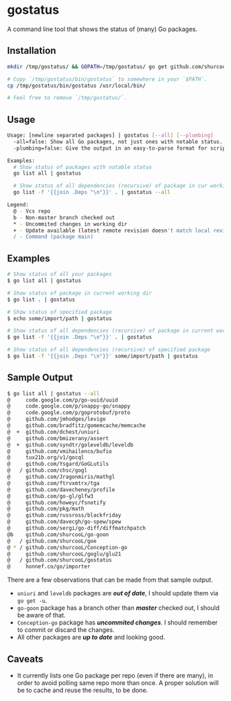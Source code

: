 gostatus
========

A command line tool that shows the status of (many) Go packages.

Installation
------------

```bash
mkdir /tmp/gostatus/ && GOPATH=/tmp/gostatus/ go get github.com/shurcooL/gostatus

# Copy `/tmp/gostatus/bin/gostatus` to somewhere in your `$PATH`.
cp /tmp/gostatus/bin/gostatus /usr/local/bin/

# Feel free to remove `/tmp/gostatus/`.
```

Usage
-----

```bash
Usage: [newline separated packages] | gostatus [--all] [--plumbing]
  -all=false: Show all Go packages, not just ones with notable status.
  -plumbing=false: Give the output in an easy-to-parse format for scripts.

Examples:
  # Show status of packages with notable status
  go list all | gostatus

  # Show status of all dependencies (recursive) of package in cur working dir
  go list -f '{{join .Deps "\n"}}' . | gostatus --all

Legend:
  @ - Vcs repo
  b - Non-master branch checked out
  * - Uncommited changes in working dir
  + - Update available (latest remote revision doesn't match local revision)
  / - Command (package main)
```

Examples
--------

```bash
# Show status of all your packages
$ go list all | gostatus

# Show status of package in current working dir
$ go list . | gostatus

# Show status of specified package
$ echo some/import/path | gostatus

# Show status of all dependencies (recursive) of package in current working dir
$ go list -f '{{join .Deps "\n"}}' . | gostatus

# Show status of all dependencies (recursive) of specified package
$ go list -f '{{join .Deps "\n"}}' some/import/path | gostatus
```

Sample Output
-------------

```bash
$ go list all | gostatus --all
@     code.google.com/p/go-uuid/uuid
@     code.google.com/p/snappy-go/snappy
@     code.google.com/p/goprotobuf/proto
@     github.com/jmhodges/levigo
@     github.com/bradfitz/gomemcache/memcache
@  +  github.com/dchest/uniuri
@     github.com/bmizerany/assert
@  +  github.com/syndtr/goleveldb/leveldb
@     github.com/vmihailenco/bufio
@     tux21b.org/v1/gocql
@     github.com/Ysgard/GoGLutils
@   / github.com/chsc/gogl
@     github.com/Jragonmiris/mathgl
@     github.com/ftrvxmtrx/tga
@     github.com/davecheney/profile
@     github.com/go-gl/glfw3
@     github.com/howeyc/fsnotify
@     github.com/pkg/math
@     github.com/russross/blackfriday
@     github.com/davecgh/go-spew/spew
@     github.com/sergi/go-diff/diffmatchpatch
@b    github.com/shurcooL/go-goon
@   / github.com/shurcooL/goe
@ * / github.com/shurcooL/Conception-go
@     github.com/shurcooL/goglu/glu21
@   / github.com/shurcooL/gostatus
@     honnef.co/go/importer
```

There are a few observations that can be made from that sample output.

- `uniuri` and `leveldb` packages are ***out of date***, I should update them via `go get -u`.
- `go-goon` package has a branch other than ***master*** checked out, I should be aware of that.
- `Conception-go` package has ***uncommited changes***. I should remember to commit or discard the changes.
- All other packages are ***up to date*** and looking good.

Caveats
-------

- It currently lists one Go package per repo (even if there are many), in order to avoid polling same repo more than once. A proper solution will be to cache and reuse the results, to be done.
